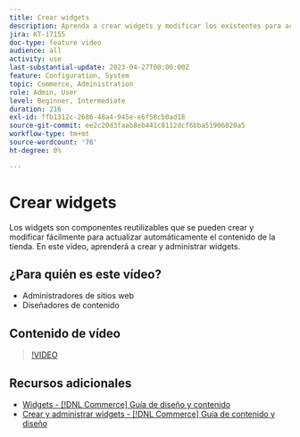 ```yaml
---
title: Crear widgets
description: Aprenda a crear widgets y modificar los existentes para actualizar automáticamente el contenido en la tienda.
jira: KT-17155
doc-type: feature video
audience: all
activity: use
last-substantial-update: 2023-04-27T00:00:00Z
feature: Configuration, System
topic: Commerce, Administration
role: Admin, User
level: Beginner, Intermediate
duration: 216
exl-id: ffb1312c-2686-48a4-945e-e6f58cb0ad18
source-git-commit: ee2c20d3faab8eb441c8112dcf6bba51906820a5
workflow-type: tm+mt
source-wordcount: '76'
ht-degree: 0%

---
```


# Crear widgets

Los widgets son componentes reutilizables que se pueden crear y modificar fácilmente para actualizar automáticamente el contenido de la tienda. En este vídeo, aprenderá a crear y administrar widgets.

## ¿Para quién es este vídeo?

- Administradores de sitios web
- Diseñadores de contenido

## Contenido de vídeo

>[!VIDEO](https://video.tv.adobe.com/v/343786?quality=12&learn=on)

## Recursos adicionales

- [Widgets - [!DNL Commerce] Guía de diseño y contenido](https://experienceleague.adobe.com/docs/commerce-admin/content-design/elements/widgets/widgets.html)
- [Crear y administrar widgets - [!DNL Commerce] Guía de contenido y diseño](https://experienceleague.adobe.com/docs/commerce-admin/content-design/elements/widgets/widget-create.html)
